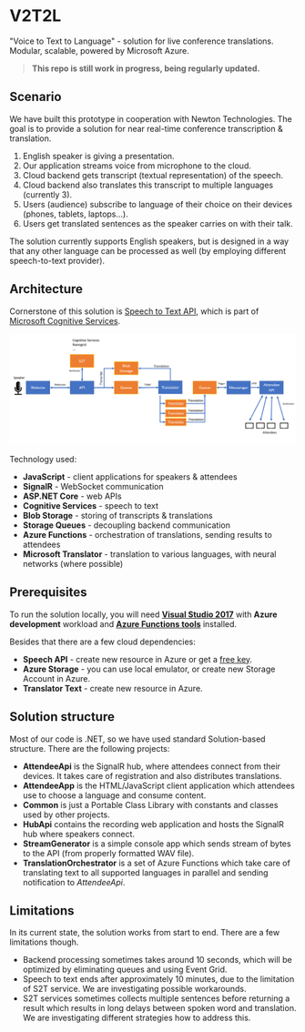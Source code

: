 # V2T2L
"Voice to Text to Language" - solution for live conference translations. Modular, scalable, powered by Microsoft Azure.

> **This repo is still work in progress, being regularly updated.**

## Scenario

We have built this prototype in cooperation with Newton Technologies. The goal is to provide a solution for near real-time conference transcription & translation.

1. English speaker is giving a presentation.
2. Our application streams voice from microphone to the cloud.
3. Cloud backend gets transcript (textual representation) of the speech.
4. Cloud backend also translates this transcript to multiple languages (currently 3).
5. Users (audience) subscribe to language of their choice on their devices (phones, tablets, laptops...).
6. Users get translated sentences as the speaker carries on with their talk.

The solution currently supports English speakers, but is designed in a way that any other language can be processed as well (by employing different speech-to-text provider).

## Architecture

Cornerstone of this solution is [Speech to Text API](https://azure.microsoft.com/en-us/services/cognitive-services/speech-to-text/), which is part of [Microsoft Cognitive Services](https://azure.microsoft.com/en-us/services/cognitive-services/).

![](_images/V2T2L.png)

Technology used:

* **JavaScript** - client applications for speakers & attendees
* **SignalR** - WebSocket communication
* **ASP.NET Core** - web APIs
* **Cognitive Services** - speech to text
* **Blob Storage** - storing of transcripts & translations
* **Storage Queues** - decoupling backend communication
* **Azure Functions** - orchestration of translations, sending results to attendees
* **Microsoft Translator** - translation to various languages, with neural networks (where possible)

## Prerequisites

To run the solution locally, you will need **[Visual Studio 2017](https://visualstudio.microsoft.com/vs/)** with **Azure development** workload and [**Azure Functions tools**](https://docs.microsoft.com/en-us/azure/azure-functions/functions-develop-vs) installed.

Besides that there are a few cloud dependencies:

* **Speech API** - create new resource in Azure or get a [free key](https://azure.microsoft.com/en-us/try/cognitive-services/?api=speech-services).
* **Azure Storage** - you can use local emulator, or create new Storage Account in Azure.
* **Translator Text** - create new resource in Azure.

## Solution structure

Most of our code is .NET, so we have used standard Solution-based structure. There are the following projects:

* **AttendeeApi** is the SignalR hub, where attendees connect from their devices. It takes care of registration and also distributes translations.
* **AttendeeApp** is the HTML/JavaScript client application which attendees use to choose a language and consume content.
* **Common** is just a Portable Class Library with constants and classes used by other projects.
* **HubApi** contains the recording web application and hosts the SignalR hub where speakers connect.
* **StreamGenerator** is a simple console app which sends stream of bytes to the API (from properly formatted WAV file).
* **TranslationOrchestrator** is a set of Azure Functions which take care of translating text to all supported languages in parallel and sending notification to *AttendeeApi*.

## Limitations

In its current state, the solution works from start to end. There are a few limitations though.

* Backend processing sometimes takes around 10 seconds, which will be optimized by eliminating queues and using Event Grid.
* Speech to text ends after approximately 10 minutes, due to the limitation of S2T service. We are investigating possible workarounds.
* S2T services sometimes collects multiple sentences before returning a result which results in long delays between spoken word and translation. We are investigating different strategies how to address this.